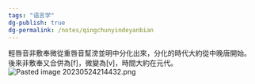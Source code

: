 ```yaml
---
tags: "语言学"
dg-publish: true
dg-permalink: /notes/qingchunyindeyanbian
---
```

輕唇音非敷奉微從重唇音幫滂並明中分化出來，分化的時代大約從中晚唐開始。
後來非敷奉又合併為[f]，微變為[v]，時間大約在元代。
![Pasted image 20230524214432.png](/img/user/09%20settings/Z%20attachment/Pasted%20image%2020230524214432.png)